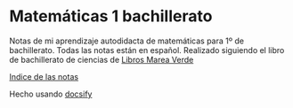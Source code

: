 # Matemáticas 1 bachillerato

Notas de mi aprendizaje autodidacta de matemáticas para 1º de bachillerato. Todas las notas están en español. Realizado siguiendo el libro de bachillerato de ciencias de [Libros Marea Verde](https://sites.google.com/site/librosmareaverde/matematicas)

[Indice de las notas](_sidebar.md)

Hecho usando [docsify](https://github.com/docsifyjs/docsify/)